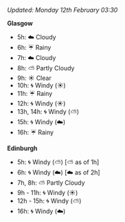 *Updated: Monday 12th February 03:30*

**Glasgow**

* 5h: :cloud: Cloudy
* 6h: :umbrella: Rainy
* 7h: :cloud: Cloudy
* 8h: :partly_sunny: Partly Cloudy
* 9h: :sunny: Clear
* 10h: :cyclone: Windy (:sunny:)
* 11h: :umbrella: Rainy
* 12h: :cyclone: Windy (:sunny:)
* 13h, 14h: :cyclone: Windy (:partly_sunny:)
* 15h: :cyclone: Windy (:cloud:)
* 16h: :umbrella: Rainy

**Edinburgh**

* 5h: :cyclone: Windy (:partly_sunny:) [:partly_sunny: as of 1h]
* 6h: :cyclone: Windy (:cloud:) [:cloud: as of 2h]
* 7h, 8h: :partly_sunny: Partly Cloudy
* 9h - 11h: :cyclone: Windy (:sunny:)
* 12h - 15h: :cyclone: Windy (:partly_sunny:)
* 16h: :cyclone: Windy (:cloud:)
